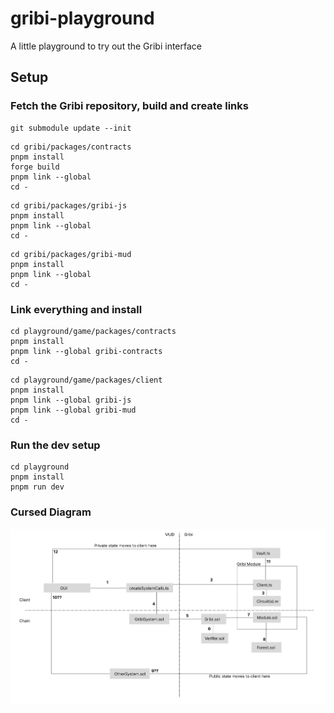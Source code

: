# gribi-playground
A little playground to try out the Gribi interface

Setup
---

### Fetch the Gribi repository, build and create links

```
git submodule update --init
```

```
cd gribi/packages/contracts
pnpm install
forge build
pnpm link --global 
cd -
```

```
cd gribi/packages/gribi-js
pnpm install
pnpm link --global 
cd -
```

```
cd gribi/packages/gribi-mud
pnpm install
pnpm link --global 
cd -
```

### Link everything and install 
```
cd playground/game/packages/contracts 
pnpm install
pnpm link --global gribi-contracts
cd -
```

```
cd playground/game/packages/client
pnpm install
pnpm link --global gribi-js
pnpm link --global gribi-mud
cd -
```

### Run the dev setup 
```
cd playground
pnpm install
pnpm run dev
```


### Cursed Diagram

![diagram of gribi arch](gribi-explainer-diagram.png)
